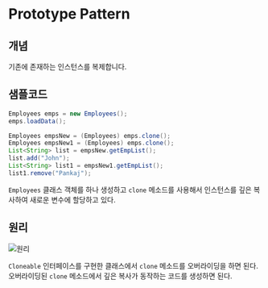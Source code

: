 # Prototype Pattern

## 개념

기존에 존재하는 인스턴스를 복제합니다.

## 샘플코드

``` java
Employees emps = new Employees();
emps.loadData();

Employees empsNew = (Employees) emps.clone();
Employees empsNew1 = (Employees) emps.clone();
List<String> list = empsNew.getEmpList();
list.add("John");
List<String> list1 = empsNew1.getEmpList();
list1.remove("Pankaj");
```

`Employees` 클래스 객체를 하나 생성하고 `clone` 메소드를 사용해서 인스턴스를 깊은 복사하여 새로운 변수에 할당하고 있다.

## 원리

![원리](https://upload.wikimedia.org/wikipedia/commons/thumb/a/a5/Prototype_Pattern_ZP.svg/1920px-Prototype_Pattern_ZP.svg.png)

`Cloneable` 인터페이스를 구현한 클래스에서 `clone` 메소드를 오버라이딩을 하면 된다. 오버라이딩된 `clone` 메소드에서 깊은 복사가 동작하는 코드를 생성하면 된다.
